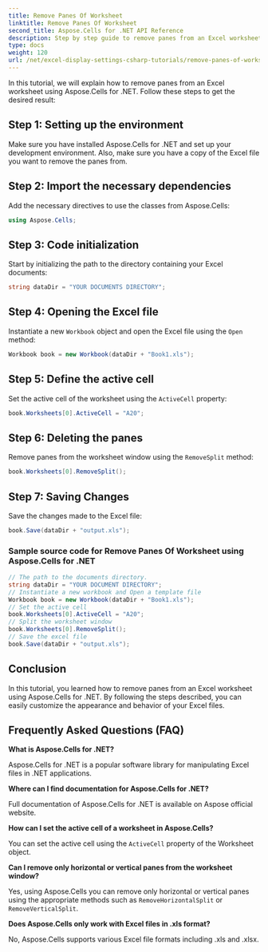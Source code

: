 ```yaml
---
title: Remove Panes Of Worksheet
linktitle: Remove Panes Of Worksheet
second_title: Aspose.Cells for .NET API Reference
description: Step by step guide to remove panes from an Excel worksheet using Aspose.Cells for .NET.
type: docs
weight: 120
url: /net/excel-display-settings-csharp-tutorials/remove-panes-of-worksheet/
---
```

In this tutorial, we will explain how to remove panes from an Excel worksheet using Aspose.Cells for .NET. Follow these steps to get the desired result:

## Step 1: Setting up the environment

Make sure you have installed Aspose.Cells for .NET and set up your development environment. Also, make sure you have a copy of the Excel file you want to remove the panes from.

## Step 2: Import the necessary dependencies

Add the necessary directives to use the classes from Aspose.Cells:

```csharp
using Aspose.Cells;
```

## Step 3: Code initialization

Start by initializing the path to the directory containing your Excel documents:

```csharp
string dataDir = "YOUR DOCUMENTS DIRECTORY";
```

## Step 4: Opening the Excel file

Instantiate a new `Workbook` object and open the Excel file using the `Open` method:

```csharp
Workbook book = new Workbook(dataDir + "Book1.xls");
```

## Step 5: Define the active cell

Set the active cell of the worksheet using the `ActiveCell` property:

```csharp
book.Worksheets[0].ActiveCell = "A20";
```

## Step 6: Deleting the panes

Remove panes from the worksheet window using the `RemoveSplit` method:

```csharp
book.Worksheets[0].RemoveSplit();
```

## Step 7: Saving Changes

Save the changes made to the Excel file:

```csharp
book.Save(dataDir + "output.xls");
```

### Sample source code for Remove Panes Of Worksheet using Aspose.Cells for .NET 
```csharp
// The path to the documents directory.
string dataDir = "YOUR DOCUMENT DIRECTORY";
// Instantiate a new workbook and Open a template file
Workbook book = new Workbook(dataDir + "Book1.xls");
// Set the active cell
book.Worksheets[0].ActiveCell = "A20";
// Split the worksheet window
book.Worksheets[0].RemoveSplit();
// Save the excel file
book.Save(dataDir + "output.xls");
```

## Conclusion

In this tutorial, you learned how to remove panes from an Excel worksheet using Aspose.Cells for .NET. By following the steps described, you can easily customize the appearance and behavior of your Excel files.

## Frequently Asked Questions (FAQ)

**What is Aspose.Cells for .NET?**

Aspose.Cells for .NET is a popular software library for manipulating Excel files in .NET applications.

**Where can I find documentation for Aspose.Cells for .NET?**

Full documentation of Aspose.Cells for .NET is available on Aspose official website.

**How can I set the active cell of a worksheet in Aspose.Cells?**

You can set the active cell using the `ActiveCell` property of the Worksheet object.

**Can I remove only horizontal or vertical panes from the worksheet window?**

Yes, using Aspose.Cells you can remove only horizontal or vertical panes using the appropriate methods such as `RemoveHorizontalSplit` or `RemoveVerticalSplit`.

**Does Aspose.Cells only work with Excel files in .xls format?**

No, Aspose.Cells supports various Excel file formats including .xls and .xlsx.
	